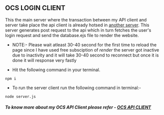## OCS LOGIN CLIENT
This the main server where the transaction between my API client and server take place the api client is already hotsed in [another server](https://apiclient.onrender.com). This server generates post request to the api which in turn fetches the user's login request and send the database.ejs file to render the website.


+ NOTE:- Please wait atleast 30-40 second for the first time to reload the page since I have used free subsciption of *render* the server got inactive due to inactivity and it will take 30-40 second to reconnect but once it is done it will response very fastly

* Hit the following command in your terminal.

```Node
npm i
```

* To run the server client run the following command in terminal:- 

```Node
node server.js
```
##### To know more about my OCS API Client please refer - [OCS API CLIENT](https://github.com/Sudarshan50/OCS-API-Client)

